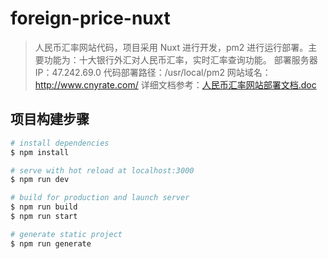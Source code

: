 # foreign-price-nuxt

> 人民币汇率网站代码，项目采用 Nuxt 进行开发，pm2 进行运行部署。主要功能为：十大银行外汇对人民币汇率，实时汇率查询功能。
> 部署服务器 IP：47.242.69.0
> 代码部署路径：/usr/local/pm2
> 网站域名：http://www.cnyrate.com/
> 详细文档参考：[人民币汇率网站部署文档.doc](./docs/%E4%BA%BA%E6%B0%91%E5%B8%81%E6%B1%87%E7%8E%87%E7%BD%91%E7%AB%99%E9%83%A8%E7%BD%B2%E6%96%87%E6%A1%A3.doc)

## 项目构建步骤

```bash
# install dependencies
$ npm install

# serve with hot reload at localhost:3000
$ npm run dev

# build for production and launch server
$ npm run build
$ npm run start

# generate static project
$ npm run generate
```

